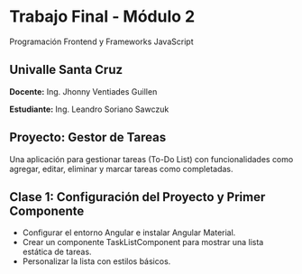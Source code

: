# Trabajo Final - Módulo 2
Programación Frontend y Frameworks JavaScript

## Univalle Santa Cruz

**Docente:** Ing. Jhonny Ventiades Guillen

**Estudiante:** Ing. Leandro Soriano Sawczuk

## Proyecto: Gestor de Tareas
Una aplicación para gestionar tareas (To-Do List) con funcionalidades como agregar, editar, eliminar y marcar tareas como completadas.

## Clase 1: Configuración del Proyecto y Primer Componente
- Configurar el entorno Angular e instalar Angular Material.
- Crear un componente TaskListComponent para mostrar una lista estática de tareas.
- Personalizar la lista con estilos básicos.